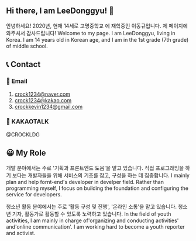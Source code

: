 ## Hi there, I am LeeDonggyu! 👋

안녕하세요! 2020년, 현재 14세로 고명중학교 에 재학중인 이동규입니다. 제 페이지에 와주셔서 감사드립니다!
Welcome to my page. I am LeeDonggyu, living in Korea. I am 14 years old in Korean age, and I am in the 1st grade (7th grade) of middle school.

## 📞 Contact

### 📧 Email

1. crock1234@naver.com
2. crock1234@kakao.com
3. crockkevin1234@gmail.com

### 💬 KAKAOTALK 

@CROCKLDG

## 😀 My Role

개발 분야에서는 주로 '기획과 프론트엔드 도움'을 맡고 있습니다. 직접 프로그래밍을 하기 보다는 개발자들을 위해 서비스의 기초를 잡고, 구성을 하는 데 집중합니다.
I mainly plan and help fornt-end's developer in develper field. Rather than programming myself, I focus on building the foundation and configuring the service for developers.

청소년 활동 분야에서는 주로 '활동 구성 및 진행', '온라인 소통'을 맡고 있습니다. 청소년 기자, 활동가로 활동할 수 있도록 노력하고 있습니다.
In the field of youth activities, I am mainly in charge of'organizing and conducting activities' and'online communication'. I am working hard to become a youth reporter and activist.
